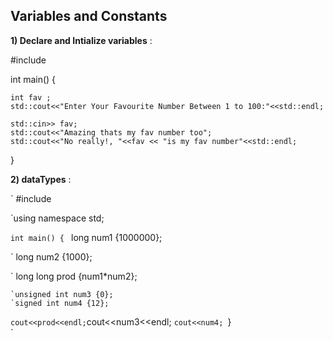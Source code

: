 ## **Variables and Constants**

**1) Declare and Intialize variables** :

 #include <iostream>

int main() {
    
    int fav ;
    std::cout<<"Enter Your Favourite Number Between 1 to 100:"<<std::endl;
    
    std::cin>> fav;
    std::cout<<"Amazing thats my fav number too";
    std::cout<<"No really!, "<<fav << "is my fav number"<<std::endl;
}
 
 **2) dataTypes** :
 
` #include <iostream>

`using namespace std;

`int main() {
 `   long num1 {1000000};
 
  `  long num2 {1000};

   ` long long prod {num1*num2};
 
    `unsigned int num3 {0};
    `signed int num4 {12};
    
   ` cout<<prod<<endl;
    `cout<<num3<<endl;
    `cout<<num4;
`}   
`

